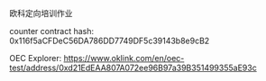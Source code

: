 欧科定向培训作业


counter contract hash: 0x116f5aCFDeC56DA786DD7749DF5c39143b8e9cB2

OEC Explorer: https://www.oklink.com/en/oec-test/address/0xd21EdEAA807A072ee96B97a39B351499355aE93c

